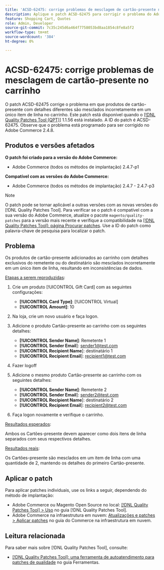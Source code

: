 ```yaml
---
title: 'ACSD-62475: corrige problemas de mesclagem de cartão-presente no carrinho'
description: Aplique o patch ACSD-62475 para corrigir o problema do Adobe Commerce em que produtos de cartão-presente com detalhes diferentes são mesclados incorretamente em um único item de linha no carrinho.
feature: Shopping Cart, Quotes
role: Admin, Developer
source-git-commit: 7c35c245d6a464f7758053bd8aa1854c8fe8a5f2
workflow-type: tm+mt
source-wordcount: '384'
ht-degree: 0%

---
```


# ACSD-62475: corrige problemas de mesclagem de cartão-presente no carrinho

O patch ACSD-62475 corrige o problema em que produtos de cartão-presente com detalhes diferentes são mesclados incorretamente em um único item de linha no carrinho. Este patch está disponível quando o [[!DNL Quality Patches Tool (QPT)]](/help/tools/quality-patches-tool/quality-patches-tool-to-self-serve-quality-patches.md) 1.1.56 está instalado. A ID do patch é ACSD-62475. Observe que o problema está programado para ser corrigido no Adobe Commerce 2.4.8.

## Produtos e versões afetados

**O patch foi criado para a versão do Adobe Commerce:**

* Adobe Commerce (todos os métodos de implantação) 2.4.7-p1

**Compatível com as versões do Adobe Commerce:**

* Adobe Commerce (todos os métodos de implantação) 2.4.7 - 2.4.7-p3

>[!NOTE]
>
>O patch pode se tornar aplicável a outras versões com as novas versões do [!DNL Quality Patches Tool]. Para verificar se o patch é compatível com a sua versão do Adobe Commerce, atualize o pacote `magento/quality-patches` para a versão mais recente e verifique a compatibilidade na [[!DNL Quality Patches Tool]: página Procurar patches](https://experienceleague.adobe.com/tools/commerce-quality-patches/index.html). Use a ID do patch como palavra-chave de pesquisa para localizar o patch.

## Problema

Os produtos de cartão-presente adicionados ao carrinho com detalhes exclusivos do remetente ou do destinatário são mesclados incorretamente em um único item de linha, resultando em inconsistências de dados.

<u>Etapas a serem reproduzidas</u>:

1. Crie um produto [!UICONTROL Gift Card] com as seguintes configurações:
   * **[!UICONTROL Card Type]**: [!UICONTROL Virtual]
   * **[!UICONTROL Amount]**: 10

1. Na loja, crie um novo usuário e faça logon.

1. Adicione o produto Cartão-presente ao carrinho com os seguintes detalhes:
   * **[!UICONTROL Sender Name]**: Remetente 1
   * **[!UICONTROL Sender Email**]: sender1@test.com
   * **[!UICONTROL Recipient Name**]: destinatário 1
   * **[!UICONTROL Recipient Email**]: recipient1@test.com


1. Fazer logoff

1. Adicione o mesmo produto Cartão-presente ao carrinho com os seguintes detalhes:
   * **[!UICONTROL Sender Name]**: Remetente 2
   * **[!UICONTROL Sender Email**]: sender2@test.com
   * **[!UICONTROL Recipient Name**]: destinatário 2
   * **[!UICONTROL Recipient Email**]: recipient2@test.com

1. Faça logon novamente e verifique o carrinho.

<u>Resultados esperados</u>:

Ambos os Cartões-presente devem aparecer como dois itens de linha separados com seus respectivos detalhes.

<u>Resultados reais</u>:

Os Cartões-presente são mesclados em um item de linha com uma quantidade de 2, mantendo os detalhes do primeiro Cartão-presente.

## Aplicar o patch

Para aplicar patches individuais, use os links a seguir, dependendo do método de implantação:

* Adobe Commerce ou Magento Open Source no local: [[!DNL Quality Patches Tool] > Uso](/help/tools/quality-patches-tool/usage.md) no guia [!DNL Quality Patches Tool].
* Adobe Commerce na infraestrutura em nuvem: [Atualizações e patches > Aplicar patches](https://experienceleague.adobe.com/docs/commerce-cloud-service/user-guide/develop/upgrade/apply-patches.html) no guia do Commerce na infraestrutura em nuvem.

## Leitura relacionada

Para saber mais sobre [!DNL Quality Patches Tool], consulte:

* [[!DNL Quality Patches Tool]: uma ferramenta de autoatendimento para patches de qualidade](/help/tools/quality-patches-tool/quality-patches-tool-to-self-serve-quality-patches.md) no guia Ferramentas.
